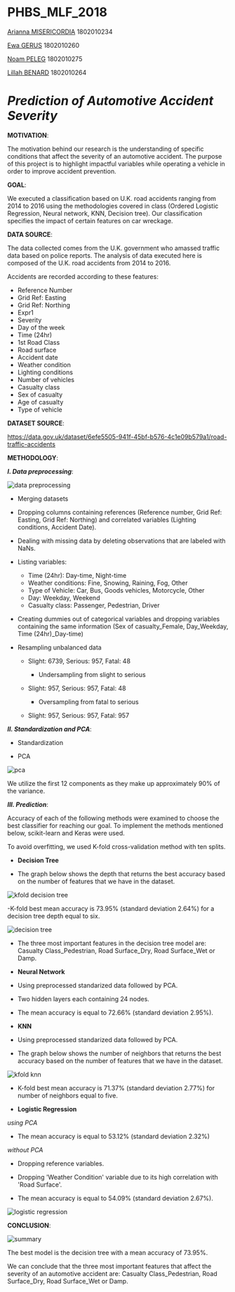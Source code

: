 # PHBS_MLF_2018

[Arianna MISERICORDIA](https://github.com/ariannamisericordia) 1802010234

[Ewa GERUS](https://github.com/ewagerus)  1802010260

[Noam PELEG](https://github.com/Noam-Peleg) 1802010275

[Lillah BENARD](https://github.com/Lillahbenard) 1802010264

# _Prediction of Automotive Accident Severity_ 

**MOTIVATION**:

The motivation behind our research is the understanding of specific conditions that affect the severity of an automotive accident. The purpose of this project is to highlight impactful variables while operating a vehicle in order to improve accident prevention.

**GOAL**: 

We executed a classification based on U.K. road accidents ranging from 2014 to 2016 using the methodologies covered in class (Ordered Logistic Regression, Neural network, KNN, Decision tree). Our classification specifies the impact of certain features on car wreckage. 

**DATA SOURCE**: 

The data collected comes from the U.K. government who amassed traffic data based on police reports. 
The analysis of data executed here is composed of the U.K. road accidents from 2014 to 2016. 

Accidents are recorded according to these features:
*  Reference Number
*  Grid Ref: Easting
*  Grid Ref: Northing
*  Expr1
*  Severity 
*  Day of the week 
*  Time (24hr)
*  1st Road Class
*  Road surface
*  Accident date
*  Weather condition 
*  Lighting conditions
*  Number of vehicles 
*  Casualty class
*  Sex of casualty
*  Age of casualty
*  Type of vehicle

**DATASET SOURCE**:

https://data.gov.uk/dataset/6efe5505-941f-45bf-b576-4c1e09b579a1/road-traffic-accidents

**METHODOLOGY**: 

**_I. Data preprocessing_**:

![data preprocessing](https://user-images.githubusercontent.com/43052624/48182461-2b741f80-e366-11e8-8ceb-9b13cd1b1f66.png)

*  Merging datasets

*  Dropping columns containing references (Reference number, Grid Ref: Easting, Grid Ref: Northing) and correlated variables (Lighting conditions, Accident Date).

*  Dealing with missing data by deleting observations that are labeled with NaNs.

*  Listing variables:
   *  Time (24hr): Day-time, Night-time
   *  Weather conditions: Fine, Snowing, Raining, Fog, Other
   *  Type of Vehicle: Car, Bus, Goods vehicles, Motorcycle, Other
   *  Day: Weekday, Weekend
   *  Casualty class: Passenger, Pedestrian, Driver

*  Creating dummies out of categorical variables and dropping variables containing the same information (Sex of casualty_Female, Day_Weekday, Time (24hr)_Day-time)
    
* Resampling unbalanced data

  *  Slight: 6739, Serious: 957, Fatal: 48
     * Undersampling from slight to serious
     
  *  Slight: 957, Serious: 957, Fatal: 48
     * Oversampling from fatal to serious
     
  *  Slight: 957, Serious: 957, Fatal: 957
  
**_II. Standardization and PCA_**:

 * Standardization
  
 * PCA

 ![pca](https://user-images.githubusercontent.com/43052624/48190945-ef00ed80-e37e-11e8-9d02-4dfffc4967c1.png)

We utilize the first 12 components as they make up approximately 90% of the variance.

**_III. Prediction_**:

Accuracy of each of the following methods were examined to choose the best classifier for reaching our goal. To implement the methods mentioned below, scikit-learn and Keras were used. 

To avoid overfitting, we used K-fold cross-validation method with ten splits. 

*  **Decision Tree**

- The graph below shows the depth that returns the best accuracy based on the number of features that we have in the dataset.

![kfold decision tree](https://user-images.githubusercontent.com/43052624/48170888-87be4b80-e334-11e8-8302-7c8437f7903f.png)

-K-fold best mean accuracy is 73.95% (standard deviation 2.64%) for a decision tree depth equal to six.

![decision tree](https://user-images.githubusercontent.com/43052624/48113500-116b0c00-e296-11e8-8a0f-52ce61ae41cc.png)

- The three most important features in the decision tree model are: Casualty Class_Pedestrian, Road Surface_Dry, Road Surface_Wet or Damp.

*  **Neural Network**

- Using preprocessed standarized data followed by PCA.

- Two hidden layers each containing 24 nodes.
  
- The mean accuracy is equal to 72.66% (standard deviation 2.95%).

*  **KNN**

- Using preprocessed standarized data followed by PCA.

- The graph below shows the number of neighbors that returns the best accuracy based on the number of features that we have in the dataset.

![kfold knn](https://user-images.githubusercontent.com/43052624/48171438-dcfb5c80-e336-11e8-82e7-7f259129e643.png)

- K-fold best mean accuracy is 71.37% (standard deviation 2.77%) for number of neighbors equal to five.

*  **Logistic Regression**

_using PCA_

- The mean accuracy is equal to 53.12% (standard deviation 2.32%)

_without PCA_

- Dropping reference variables.

- Dropping 'Weather Condition' variable due to its high correlation with 'Road Surface'.

- The mean accuracy is equal to 54.09% (standard deviation 2.67%).

![logistic regression](https://user-images.githubusercontent.com/43052624/48114206-1ed5c580-e299-11e8-80b8-1e1cc922a2a0.png)

**CONCLUSION**: 

![summary](https://user-images.githubusercontent.com/43052624/48114312-8724a700-e299-11e8-86e6-2bc53ce08bbf.png)

The best model is the decision tree with a mean accuracy of 73.95%. 

We can conclude that the three most important features that affect the severity of an automotive accident are: Casualty Class_Pedestrian, Road Surface_Dry, Road Surface_Wet or Damp.
